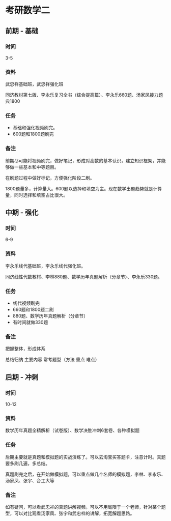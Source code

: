 # 考研数学二

## 前期 - 基础

### 时间

3-5

### 资料

武忠祥基础班，武忠祥强化班

同济教材第七版、李永乐复习全书（综合提高篇）、李永乐660题、汤家凤接力题典1800

### 任务

* 基础和强化视频刷完。
* 600题和1800题刷完

### 备注

前期尽可能将视频刷完，做好笔记，形成对高数的基本认识，建立知识框架，并能够做一些基本和中等题目。

在刷题过程中做好标记，方便强化阶段二刷。

1800题量多，计算量大。600题以选择和填空为主。现在数学出题趋势就是计算量，同时选择和填空占比很大。

## 中期 - 强化

### 时间

6-9

### 资料

李永乐线代基础班，李永乐线代强化班。

同济线性代数教材、李林880题、数学历年真题解析（分章节）、李永乐330题。

### 任务

* 线代视频刷完
* 660题和1800题二刷
* 880题、数学历年真题解析（分章节）
* 有时间就做330题

### 备注

把握整体，形成体系

总结归纳 主要内容 常考题型（方法 重点 难点）

## 后期 - 冲刺

### 时间

10-12

### 资料

数学历年真题全精解析（试卷版）、数学决胜冲刺6套卷、各种模拟题

### 任务

后期主要就是真题和模拟题的实战演练了。可以去淘宝买答题卡，注意计时。真题要多刷几遍，多总结。

真题刷完之后，在开始做模拟题，可以重点做几个名师的模拟题，李林、李永乐、汤家凤、张宇、合工大等

### 备注

如有疑问，可以看武忠祥的真题讲解视频。可以不用局限于一个老师，针对某个题型，可以对比观看汤家凤、张宇和武忠祥的讲解，拓宽解题思路。

